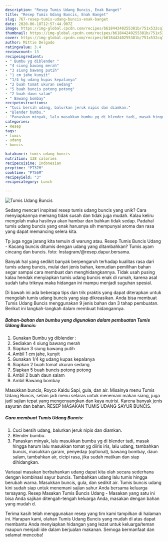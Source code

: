 ```yaml
---
description: "Resep Tumis Udang Buncis, Enak Banget"
title: "Resep Tumis Udang Buncis, Enak Banget"
slug: 767-resep-tumis-udang-buncis-enak-banget
date: 2020-06-18T12:57:44.907Z
image: https://img-global.cpcdn.com/recipes/b61844240255381b/751x532cq70/tumis-udang-buncis-foto-resep-utama.jpg
thumbnail: https://img-global.cpcdn.com/recipes/b61844240255381b/751x532cq70/tumis-udang-buncis-foto-resep-utama.jpg
cover: https://img-global.cpcdn.com/recipes/b61844240255381b/751x532cq70/tumis-udang-buncis-foto-resep-utama.jpg
author: Mittie Delgado
ratingvalue: 3.4
reviewcount: 13
recipeingredient:
- " Bumbu yg diblender "
- "4 siung bawang merah"
- "3 siung bawang putih"
- "1 cm jahe kunyit"
- "1/4 kg udang kupas kepalanya"
- "2 buah tomat ukuran sedang"
- "5 buah buncis potong potong"
- "2 buah daun salam"
- " Bawang bombay"
recipeinstructions:
- "Cuci bersih udang, balurkan jeruk nipis dan diamkan."
- "Blender bumbu."
- "Panaskan minyak, lalu masukkan bumbu yg di blender tadi, masak hingga harum lalu masukkan tomat yg diiris iris, lalu udang, tambahkan buncis, masukkan garam, penyedap (optional), bawang bombay, daun salam, tambahkan air, cicipi rasa, jika sudah matikan dan siap dihidangkan."
categories:
- Resep
tags:
- tumis
- udang
- buncis

katakunci: tumis udang buncis 
nutrition: 138 calories
recipecuisine: Indonesian
preptime: "PT37M"
cooktime: "PT56M"
recipeyield: "3"
recipecategory: Lunch

---
```



![Tumis Udang Buncis](https://img-global.cpcdn.com/recipes/b61844240255381b/751x532cq70/tumis-udang-buncis-foto-resep-utama.jpg)

Sedang mencari inspirasi resep tumis udang buncis yang unik? Cara menyiapkannya memang tidak susah dan tidak juga mudah. Kalau keliru mengolah maka hasilnya akan hambar dan bahkan tidak sedap. Padahal tumis udang buncis yang enak harusnya sih mempunyai aroma dan rasa yang dapat memancing selera kita.

Tp juga ngga jarang kita temuin di warung atau. Resep Tumis Buncis Udang - Kacang buncis ditumis dengan udang yang ditambahkan? Tumis ayam cincang dan buncis. foto: Instagram/@resep.dapur.bersama.

Banyak hal yang sedikit banyak berpengaruh terhadap kualitas rasa dari tumis udang buncis, mulai dari jenis bahan, kemudian pemilihan bahan segar sampai cara membuat dan menghidangkannya. Tidak usah pusing kalau hendak menyiapkan tumis udang buncis enak di rumah, karena asal sudah tahu triknya maka hidangan ini mampu menjadi suguhan spesial.


Di bawah ini ada beberapa tips dan trik praktis yang dapat diterapkan untuk mengolah tumis udang buncis yang siap dikreasikan. Anda bisa membuat Tumis Udang Buncis menggunakan 9 jenis bahan dan 3 tahap pembuatan. Berikut ini langkah-langkah dalam membuat hidangannya.

<!--inarticleads1-->

##### Bahan-bahan dan bumbu yang digunakan dalam pembuatan Tumis Udang Buncis:

1. Gunakan  Bumbu yg diblender :
1. Sediakan 4 siung bawang merah
1. Siapkan 3 siung bawang putih
1. Ambil 1 cm jahe, kunyit
1. Gunakan 1/4 kg udang kupas kepalanya
1. Siapkan 2 buah tomat ukuran sedang
1. Siapkan 5 buah buncis potong potong
1. Ambil 2 buah daun salam
1. Ambil  Bawang bombay


Masukkan buncis, Royco Kaldu Sapi, gula, dan air. Misalnya menu Tumis Udang Buncis, selain jadi menu selaras untuk menemani makan siang, juga jadi sajian tepat yang mengenyangkan dan kaya nutrisi. Karena banyak jenis sayuran dan bahan. RESEP MASAKAN TUMIS UDANG SAYUR BUNCIS. 

<!--inarticleads2-->

##### Cara membuat Tumis Udang Buncis:

1. Cuci bersih udang, balurkan jeruk nipis dan diamkan.
1. Blender bumbu.
1. Panaskan minyak, lalu masukkan bumbu yg di blender tadi, masak hingga harum lalu masukkan tomat yg diiris iris, lalu udang, tambahkan buncis, masukkan garam, penyedap (optional), bawang bombay, daun salam, tambahkan air, cicipi rasa, jika sudah matikan dan siap dihidangkan.


Variasai masakan berbahankan udang dapat kita olah secara sederhana dengan kombinasi sayur buncis. Tambahkan udang lalu tumis hingga berubah warna. Masukkan buncis, gula, dan sedikit air. Tumis buncis udang kini sudah siap untuk menemani sajian sahur Anda bersama keluarga tersayang. Resep Masakan Tumis Buncis Udang - Masakan yang satu ini bisa Anda sajikan ditengah-tengah keluarga Anda, masakan dengan bahan yang mudah d. 

Terima kasih telah menggunakan resep yang tim kami tampilkan di halaman ini. Harapan kami, olahan Tumis Udang Buncis yang mudah di atas dapat membantu Anda menyiapkan hidangan yang lezat untuk keluarga/teman maupun menjadi ide dalam berjualan makanan. Semoga bermanfaat dan selamat mencoba!

